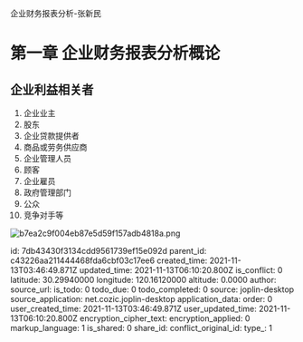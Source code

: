 企业财务报表分析-张新民

# 第一章 企业财务报表分析概论
## 企业利益相关者
1. 企业业主
2. 股东
3. 企业贷款提供者
4. 商品或劳务供应商
5. 企业管理人员
6. 顾客
7. 企业雇员
8. 政府管理部门
9. 公众
10. 竞争对手等

![b7ea2c9f004eb87e5d59f157adb4818a.png](:/fde8d534d97141fab5151aa0377eda29)


id: 7db43430f3134cdd9561739ef15e092d
parent_id: c43226aa211444468fda6cbf03c17ee6
created_time: 2021-11-13T03:46:49.871Z
updated_time: 2021-11-13T06:10:20.800Z
is_conflict: 0
latitude: 30.29940000
longitude: 120.16120000
altitude: 0.0000
author: 
source_url: 
is_todo: 0
todo_due: 0
todo_completed: 0
source: joplin-desktop
source_application: net.cozic.joplin-desktop
application_data: 
order: 0
user_created_time: 2021-11-13T03:46:49.871Z
user_updated_time: 2021-11-13T06:10:20.800Z
encryption_cipher_text: 
encryption_applied: 0
markup_language: 1
is_shared: 0
share_id: 
conflict_original_id: 
type_: 1